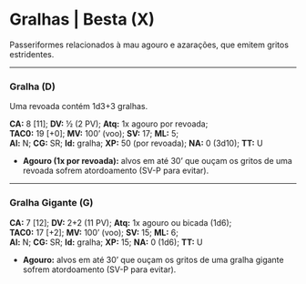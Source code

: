# Gralhas | Besta (X)

Passeriformes relacionados à mau agouro e azarações, que emitem gritos estridentes.

---

### Gralha (D)

Uma revoada contém 1d3+3 gralhas.

**CA:** 8 [11]; **DV:** ½ (2 PV); **Atq:** 1x agouro por revoada;  
**TAC0:** 19 [+0]; **MV:** 100’ (voo); **SV:** 17; **ML:** 5;  
**Al:** N; **CG:** SR; **Id:** gralha; **XP:** 50 (por revoada); **NA:** 0 (3d10); **TT:** U

- **Agouro (1x por revoada):** alvos em até 30’ que ouçam os gritos de uma revoada sofrem atordoamento (SV-P para evitar).

---

### Gralha Gigante (G)

**CA:** 7 [12]; **DV:** 2+2 (11 PV); **Atq:** 1x agouro ou bicada (1d6);  
**TAC0:** 17 [+2]; **MV:** 100’ (voo); **SV:** 15; **ML:** 6;  
**Al:** N; **CG:** SR; **Id:** gralha; **XP:** 15; **NA:** 0 (1d6); **TT:** U

- **Agouro:** alvos em até 30’ que ouçam os gritos de uma gralha gigante sofrem atordoamento (SV-P para evitar).

